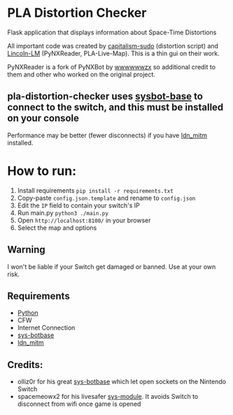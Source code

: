 # PLA Distortion Checker

Flask application that displays information about Space-Time Distortions

All important code was created by [capitalism-sudo](https://github.com/capitalism-sudo) (distortion script) and [Lincoln-LM](https://github.com/Lincoln-LM) (PyNXReader, PLA-Live-Map). This is a thin gui on their work.

PyNXReader is a fork of PyNXBot by [wwwwwwzx](https://github.com/wwwwwwzx) so additional credit to them and other who worked on the original project.

## pla-distortion-checker uses [sysbot-base](https://github.com/olliz0r/sys-botbase) to connect to the switch, and this must be installed on your console

Performance may be better (fewer disconnects) if you have [ldn_mitm](https://github.com/spacemeowx2/ldn_mitm) installed.

# How to run:
1. Install requirements ``pip install -r requirements.txt``
2. Copy-paste ``config.json.template`` and rename to ``config.json``
3. Edit the ``IP`` field to contain your switch's IP
4. Run main.py ``python3 ./main.py``
5. Open ``http://localhost:8100/`` in your browser
6. Select the map and options

## Warning
I won't be liable if your Switch get damaged or banned. Use at your own risk.

## Requirements
* [Python](https://www.python.org/downloads/)
* CFW
* Internet Connection
* [sys-botbase](https://github.com/olliz0r/sys-botbase)
* [ldn_mitm](https://github.com/spacemeowx2/ldn_mitm)

## Credits:
* olliz0r for his great [sys-botbase](https://github.com/olliz0r/sys-botbase) which let open sockets on the Nintendo Switch
* spacemeowx2 for his livesafer [sys-module](https://github.com/spacemeowx2/ldn_mitm). It avoids Switch to disconnect from wifi once game is opened


